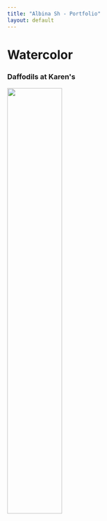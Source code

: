 ```yaml
---
title: "Albina Sh - Portfolio"
layout: default
---
```


# Watercolor

### Daffodils at Karen's

<img src="{{site.url}}/img/narcis1.png" width="50%">

